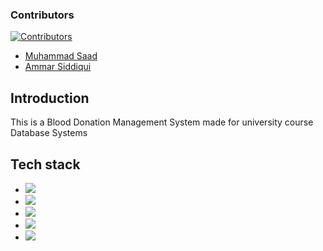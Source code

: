 ### Contributors
[![Contributors][contributors-shield]][contributors-url]
* <a href = "https://github.com/AE186">Muhammad Saad</a>
* <a href = "https://github.com/siddiki002">Ammar Siddiqui</a>

## Introduction

This is a Blood Donation Management System made for university course Database Systems

## Tech stack
* <img src = "https://img.shields.io/badge/-C%20Sharp-black?logo=csharp&style=for-the-badge" />
* <img src = "https://img.shields.io/badge/-.NET 7.0-black?logo=dotnet&style=for-the-badge"/>
* <img src = "https://img.shields.io/badge/-MySQL-black?logo=Mysql&style=for-the-badge"/>
* <img src = "https://img.shields.io/badge/-CSS-black?logo=css3&style=for-the-badge" />
* <img src = "https://img.shields.io/badge/-Visual%20Studio-blueviolet?logo=visualstudio&style=for-the-badge"/>


[contributors-shield]: https://img.shields.io/github/contributors/AE186/Blood-Donation-Management-System.svg?style=for-the-badge
[contributors-url]: https://github.com/AE186/Blood-Donation-Management-System/graphs/contributors
